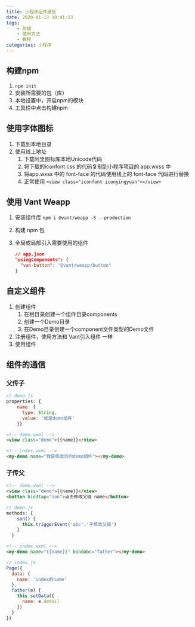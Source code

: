 ```yaml
---
title: 小程序组件通信
date: 2020-01-13 10:41:13
tags:
	- 前端
	- 使用方法
	- 教程
categories: 小程序
---
```


## 构建npm

1. `npm init`
2. 安装所需要的包（库）
3. 本地设置中，开启npm的模块
4. 工具栏中点击构建npm

## 使用字体图标

1. 下载到本地目录
2. 使用线上地址
   1. 下载阿里图标库本地Unicode代码
   2. 将下载的iconfont.css 的代码复制到小程序项目的 app.wxss 中
   3. 将app.wxss 中的 font-face 的代码使用线上的 font-face 代码进行替换
   4. 正常使用 `<view class="iconfont iconyingyuan"></view>`

## 使用 Vant Weapp

1. 安装组件库  ` npm i @vant/weapp -S --production `

2. 构建 npm 包

3. 全局或局部引入需要使用的组件

   ```json
   // app.json
   "usingComponents": {
     "van-button": "@vant/weapp/button"
   }
   ```

   

## 自定义组件

1. 创建组件
   1. 在根目录创建一个组件目录components
   2. 创建一个Demo目录
   3. 在Demo目录创建一个component文件类型的Demo文件
2. 注册组件，使用方法和 Vant引入组件 一样
3. 使用组件

## 组件的通信

### 父传子

```js
// demo.js
properties: {
    name: {
      type: String,
      value: '我是demo组件'
    }}
```

```html
<!-- demo.wxml -->
<view class="demo">{{name}}</view>
```

```html
<!-- index.wxml -->
<my-demo name="我是修改后的demo组件"></my-demo>
```

### 子传父

```html
<!-- demo.wxml -->
<view class="demo">{{name}}</view>
<button bindtap="son">点击修改父级 name</button>
```

```js
// demo.js
methods: {
    son() {
      this.triggerEvent('abc','子修改父级')
    }
  }
```

```html
<!-- index.wxml -->
<my-demo name="{{name}}" bindabc="father"></my-demo>
```

```js
// index.js
Page({
  data: {
    name: 'index的name'
  },
  father(e) {
    this.setData({
      name: e.detail
    })
  }
})
```

